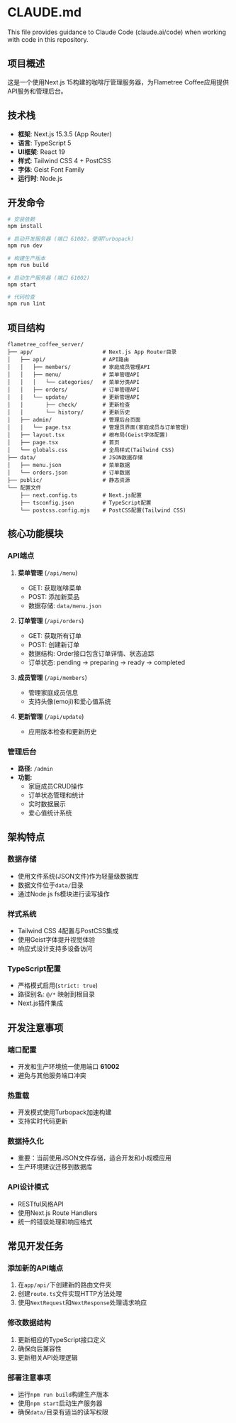 # CLAUDE.md

This file provides guidance to Claude Code (claude.ai/code) when working with code in this repository.

## 项目概述

这是一个使用Next.js 15构建的咖啡厅管理服务器，为Flametree Coffee应用提供API服务和管理后台。

## 技术栈

- **框架**: Next.js 15.3.5 (App Router)
- **语言**: TypeScript 5
- **UI框架**: React 19
- **样式**: Tailwind CSS 4 + PostCSS
- **字体**: Geist Font Family
- **运行时**: Node.js

## 开发命令

```bash
# 安装依赖
npm install

# 启动开发服务器 (端口 61002，使用Turbopack)
npm run dev

# 构建生产版本
npm run build

# 启动生产服务器 (端口 61002)
npm start

# 代码检查
npm run lint
```

## 项目结构

```
flametree_coffee_server/
├── app/                      # Next.js App Router目录
│   ├── api/                  # API路由
│   │   ├── members/          # 家庭成员管理API
│   │   ├── menu/             # 菜单管理API
│   │   │   └── categories/   # 菜单分类API
│   │   ├── orders/           # 订单管理API
│   │   └── update/           # 更新管理API
│   │       ├── check/        # 更新检查
│   │       └── history/      # 更新历史
│   ├── admin/                # 管理后台页面
│   │   └── page.tsx          # 管理员界面(家庭成员与订单管理)
│   ├── layout.tsx            # 根布局(Geist字体配置)
│   ├── page.tsx              # 首页
│   └── globals.css           # 全局样式(Tailwind CSS)
├── data/                     # JSON数据存储
│   ├── menu.json             # 菜单数据
│   └── orders.json           # 订单数据
├── public/                   # 静态资源
└── 配置文件
    ├── next.config.ts        # Next.js配置
    ├── tsconfig.json         # TypeScript配置
    └── postcss.config.mjs    # PostCSS配置(Tailwind CSS)
```

## 核心功能模块

### API端点

1. **菜单管理** (`/api/menu`)
   - GET: 获取咖啡菜单
   - POST: 添加新菜品
   - 数据存储: `data/menu.json`

2. **订单管理** (`/api/orders`)
   - GET: 获取所有订单
   - POST: 创建新订单
   - 数据结构: Order接口包含订单详情、状态追踪
   - 订单状态: pending → preparing → ready → completed

3. **成员管理** (`/api/members`)
   - 管理家庭成员信息
   - 支持头像(emoji)和爱心值系统

4. **更新管理** (`/api/update`)
   - 应用版本检查和更新历史

### 管理后台

- **路径**: `/admin`
- **功能**: 
  - 家庭成员CRUD操作
  - 订单状态管理和统计
  - 实时数据展示
  - 爱心值统计系统

## 架构特点

### 数据存储
- 使用文件系统(JSON文件)作为轻量级数据库
- 数据文件位于`data/`目录
- 通过Node.js fs模块进行读写操作

### 样式系统
- Tailwind CSS 4配置与PostCSS集成
- 使用Geist字体提升视觉体验
- 响应式设计支持多设备访问

### TypeScript配置
- 严格模式启用(`strict: true`)
- 路径别名: `@/*` 映射到根目录
- Next.js插件集成

## 开发注意事项

### 端口配置
- 开发和生产环境统一使用端口 **61002**
- 避免与其他服务端口冲突

### 热重载
- 开发模式使用Turbopack加速构建
- 支持实时代码更新

### 数据持久化
- 重要：当前使用JSON文件存储，适合开发和小规模应用
- 生产环境建议迁移到数据库

### API设计模式
- RESTful风格API
- 使用Next.js Route Handlers
- 统一的错误处理和响应格式

## 常见开发任务

### 添加新的API端点
1. 在`app/api/`下创建新的路由文件夹
2. 创建`route.ts`文件实现HTTP方法处理
3. 使用`NextRequest`和`NextResponse`处理请求响应

### 修改数据结构
1. 更新相应的TypeScript接口定义
2. 确保向后兼容性
3. 更新相关API处理逻辑

### 部署注意事项
- 运行`npm run build`构建生产版本
- 使用`npm start`启动生产服务器
- 确保`data/`目录有适当的读写权限
